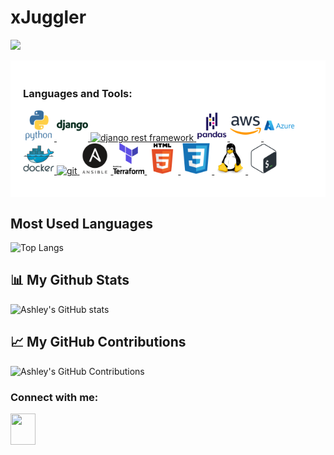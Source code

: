 # xJuggler
![](https://github.com/xJuggl3r/xJuggler/blob/main/static/img/gihub-header.webp)





<div style="background-color: white; padding: 20px;">
    <h3 align="left">Languages and Tools:</h3>
    <p align="left"> <a href="https://www.python.org" target="_blank"> <img src="https://raw.githubusercontent.com/devicons/devicon/1119b9f84c0290e0f0b38982099a2bd027a48bf1/icons/python/python-original-wordmark.svg" alt="python" width="50" height="50"/> </a> <a href="https://www.djangoproject.com/"  target="_blank"> <img src="https://raw.githubusercontent.com/devicons/devicon/1119b9f84c0290e0f0b38982099a2bd027a48bf1/icons/django/django-plain-wordmark.svg" alt="django" width="50" height="50"/> <a href="https://www.django-rest-framework.org/"  target="_blank"> <img src="https://github.com/xJuggl3r/xJuggler/blob/main/static/img/drf.webp" alt="django rest framework" width="50" height="50"/> </a> <a href="https://pandas.pydata.org/" target="_blank"> <img src="https://raw.githubusercontent.com/devicons/devicon/1119b9f84c0290e0f0b38982099a2bd027a48bf1/icons/pandas/pandas-original-wordmark.svg" alt="pandas" width="50" height="50"/> </a> <a href="https://aws.amazon.com/" target="_blank"> <img src="https://raw.githubusercontent.com/devicons/devicon/1119b9f84c0290e0f0b38982099a2bd027a48bf1/icons/amazonwebservices/amazonwebservices-original-wordmark.svg" alt="aws" width="50" height="50"/> </a> <a href="https://www.azure.com" target="_blank"> <img src="https://raw.githubusercontent.com/devicons/devicon/1119b9f84c0290e0f0b38982099a2bd027a48bf1/icons/azure/azure-original-wordmark.svg" alt="azure" width="50" height="50"/> </a> <a href="https://www.azure.com" target="_blank"> <img src="https://raw.githubusercontent.com/devicons/devicon/1119b9f84c0290e0f0b38982099a2bd027a48bf1/icons/docker/docker-original-wordmark.svg" alt="docker" width="50" height="50"/> </a> <a href="https://git-scm.com/" target="_blank"> <img src="https://www.vectorlogo.zone/logos/git-scm/git-scm-icon.svg" alt="git" width="50" height="50"/> <a href="https://www.ansible.com" target="_blank"> <img src="https://raw.githubusercontent.com/devicons/devicon/1119b9f84c0290e0f0b38982099a2bd027a48bf1/icons/ansible/ansible-original-wordmark.svg" alt="ansible" width="50" height="50"/> </a> <a href="https://terraform.io" target="_blank"> <img src="https://raw.githubusercontent.com/devicons/devicon/1119b9f84c0290e0f0b38982099a2bd027a48bf1/icons/terraform/terraform-original-wordmark.svg" alt="terraform" width="50" height="50"/> </a> <a href="https://www.w3.org/html/" target="_blank"> <img src="https://raw.githubusercontent.com/devicons/devicon/1119b9f84c0290e0f0b38982099a2bd027a48bf1/icons/html5/html5-original-wordmark.svg" alt="html5" width="50" height="50"/> </a> <a href="https://www.w3schools.com/css/" target="_blank"> <img src="https://raw.githubusercontent.com/devicons/devicon/1119b9f84c0290e0f0b38982099a2bd027a48bf1/icons/css3/css3-original.svg" alt="css3" width="50" height="50"/> <a href="https://www.linux.org/" target="_blank"> <img src="https://raw.githubusercontent.com/devicons/devicon/1119b9f84c0290e0f0b38982099a2bd027a48bf1/icons/linux/linux-original.svg" alt="linux" width="50" height="50"/> </a> <a href="https://www.codecademy.com/learn/bash-scripting" target="_blank"> <img src="https://raw.githubusercontent.com/devicons/devicon/1119b9f84c0290e0f0b38982099a2bd027a48bf1/icons/bash/bash-original.svg" alt="bash" width="50" height="50"/> </a> </p>
</div>

## Most Used Languages

![Top Langs](https://github-readme-stats.vercel.app/api/top-langs/?username=xJuggl3r&layout=compact&theme=prussian)

## 📊 My Github Stats

![Ashley's GitHub stats](https://github-readme-stats.vercel.app/api?username=xJuggl3r&show_icons=true&theme=prussian)

## 📈 My GitHub Contributions

![Ashley's GitHub Contributions](https://github-readme-streak-stats.herokuapp.com/?user=xJuggl3r&theme=prussian)





<h3 align="left">Connect with me:</h3>
<p align="left">
<!-- <a href="your link" target="blank"><img align="center" src="https://cdn.jsdelivr.net/npm/simple-icons@3.0.1/icons/twitter.svg" alt="" width="40" height="50" /></a> -->
<a href="https://linkediin.com/in/ashtorres" target="blank"><img align="center" src="https://cdn.jsdelivr.net/npm/simple-icons@3.0.1/icons/linkedin.svg" alt="" width="40" height="50" /></a>
<!-- <a href="your link" target="blank"><img align="center" src="https://cdn.jsdelivr.net/npm/simple-icons@3.0.1/icons/instagram.svg" alt="" width="40" height="50" /></a>
<a href="your link" target="blank"><img align="center" src="https://cdn.jsdelivr.net/npm/simple-icons@3.0.1/icons/youtube.svg" alt="" width="40" height="50" /></a> -->
</p>

</div>